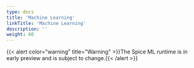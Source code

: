 ```yaml
---
type: docs
title: 'Machine Learning'
linkTitle: 'Machine Learning'
description: ''
weight: 60
---
```


{{< alert color="warning" title="Warning" >}}The Spice ML runtime is in early preview and is subject to change.{{< /alert >}}
